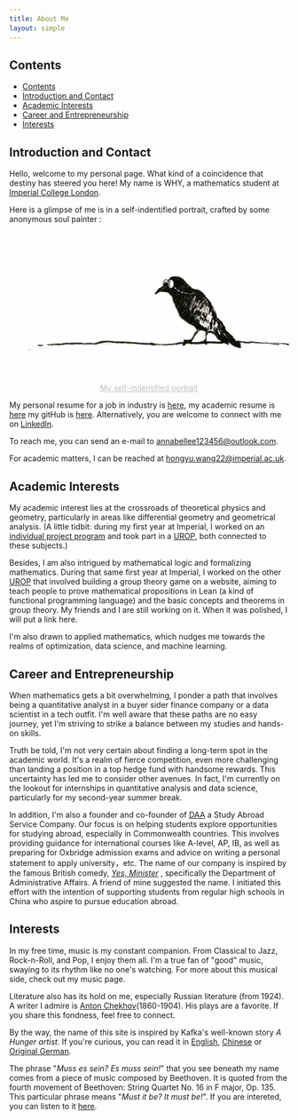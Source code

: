 ```yaml
---
title: About Me
layout: simple
---
```


## Contents
- [Contents](#contents)
- [Introduction and Contact](#introduction-and-contact)
- [Academic Interests](#academic-interests)
- [Career and Entrepreneurship](#career-and-entrepreneurship)
- [Interests](#interests)

## Introduction and Contact

Hello, welcome to my personal page. What kind of a coincidence that destiny has steered you here! My name is WHY, a mathematics student at [Imperial College London](https://www.imperial.ac.uk/mathematics/). 

Here is a glimpse of me is in a self-indentified portrait, crafted by some anonymous soul painter :

<div  align="center"> 
<img src="/assets/img/self_portrait.JPG?height=288&width=420&top_left_y=596&top_left_x=1357" style="zoom:75%">
</div>
<center style="font-size:14px;color:#C0C0C0;text-decoration:underline">My self-indentified portrait</center>

My personal resume for a job in industry is [here](/aboutme/CV.pdf), my academic resume is [here](/aboutme/Hongyu_Wang_Academic_CV.pdf) my gitHub is [here](https://github.com/EinHungerkuenstler). Alternatively, you are welcome to connect with me on [Linkedln](https://www.linkedin.com/in/hongyuwang123456/).

To reach me, you can send an e-mail to <annabellee123456@outlook.com>.

For academic matters, I can be reached at <hongyu.wang22@imperial.ac.uk>.

## Academic Interests

My academic interest lies at the crossroads of theoretical physics and geometry, particularly in areas like differential geometry and geometrical analysis. (A little tidbit: during my first year at Imperial, I worked on an [individual project program](/study/Imperial_mathematics/year_1/Individual_Research_Project/Individual_Research_Project_main) and took part in a [UROP](/study/Imperial_mathematics/year_1/UROP/UROP_main), both connected to these subjects.) 

Besides, I am also intrigued by mathematical logic and formalizing mathematics. During that same first year at Imperial, I worked on the other [UROP](/study/Imperial_mathematics/year_1/UROP/UROP_main) that involved building a group theory game on a website, aiming to teach people to prove mathematical propositions in Lean (a kind of functional programming language) and the basic concepts and theorems in group theory. My friends and I are still working on it. When it was polished, I will put a link here.

I'm also drawn to applied mathematics, which nudges me towards the realms of optimization, data science, and machine learning. 

## Career and Entrepreneurship

When mathematics gets a bit overwhelming, I ponder a path that involves being a quantitative analyst in a buyer sider finance company or a data scientist in a tech outfit. I'm well aware that these paths are no easy journey, yet I'm striving to strike a balance between my studies and hands-on skills.

Truth be told, I'm not very certain about finding a long-term spot in the academic world. It's a realm of fierce competition, even more challenging than landing a position in a top hedge fund with handsome rewards. This uncertainty has led me to consider other avenues. In fact, I'm currently on the lookout for internships in quantitative analysis and data science, particularly for my second-year summer break.

In addition, I'm also a founder and co-founder of [DAA](https://mp.weixin.qq.com/s/q-YlYrhkzNo1mfha0E4QKw) a Study Abroad Service Company. Our focus is on helping students explore opportunities for studying abroad, especially in Commonwealth countries. This involves providing guidance for international courses like A-level, AP, IB, as well as preparing for Oxbridge admission exams and advice on writing a personal statement to apply university，etc. The name of our company is inspired by the famous British comedy, [*Yes, Minister*](https://en.wikipedia.org/wiki/Yes_Minister) , specifically the Department of Administrative Affairs. A friend of mine suggested the name. I initiated this effort with the intention of supporting students from regular high schools in China who aspire to pursue education abroad.

## Interests

In my free time, music is my constant companion. From Classical to Jazz, Rock-n-Roll, and Pop, I enjoy them all. I'm a true fan of "good" music, swaying to its rhythm like no one's watching. For more about this musical side, check out my music page.

Literature also has its hold on me, especially Russian literature (from 1924). A writer I admire is [Anton Chekhov](https://en.wikipedia.org/wiki/Anton_Chekhov)(1860-1904). His plays are a favorite. If you share this fondness, feel free to connect. 

By the way, the name of this site  is inspired by Kafka's well-known story *A Hunger artist*. If you're curious, you can read it in [English](/literature/stories/Franz_Kafka/A_Hunger_Artist), [Chinese](/literature/stories/Franz_Kafka/饥饿艺术家) or [Original German](/literature/stories/Franz_Kafka/Ein_Hungerkuenstler).

The phrase "*Muss es sein? Es muss sein!*" that you see beneath my name comes from a piece of music composed by Beethoven. It is quoted from the fourth movement of Beethoven: String Quartet No. 16 in F major, Op. 135. This particular phrase means "*Must it be? It must be!*". If you are intereted, you can listen to it [here](https://www.bilibili.com/video/BV1Zx411Z7t6/?spm_id_from=333.788.recommend_more_video.-1&vd_source=fe2d68b49d744ceffb09c45be39b9f4a).
